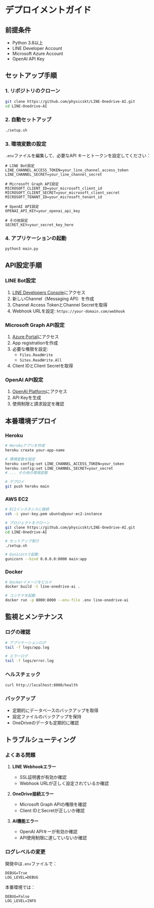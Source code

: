 # デプロイメントガイド

## 前提条件

- Python 3.8以上
- LINE Developer Account
- Microsoft Azure Account
- OpenAI API Key

## セットアップ手順

### 1. リポジトリのクローン

```bash
git clone https://github.com/physicskt/LINE-Onedrive-AI.git
cd LINE-Onedrive-AI
```

### 2. 自動セットアップ

```bash
./setup.sh
```

### 3. 環境変数の設定

`.env`ファイルを編集して、必要なAPI キーとトークンを設定してください：

```env
# LINE Bot設定
LINE_CHANNEL_ACCESS_TOKEN=your_line_channel_access_token
LINE_CHANNEL_SECRET=your_line_channel_secret

# Microsoft Graph API設定
MICROSOFT_CLIENT_ID=your_microsoft_client_id
MICROSOFT_CLIENT_SECRET=your_microsoft_client_secret
MICROSOFT_TENANT_ID=your_microsoft_tenant_id

# OpenAI API設定
OPENAI_API_KEY=your_openai_api_key

# その他設定
SECRET_KEY=your_secret_key_here
```

### 4. アプリケーションの起動

```bash
python3 main.py
```

## API設定手順

### LINE Bot設定

1. [LINE Developers Console](https://developers.line.biz/)にアクセス
2. 新しいChannel（Messaging API）を作成
3. Channel Access TokenとChannel Secretを取得
4. Webhook URLを設定: `https://your-domain.com/webhook`

### Microsoft Graph API設定

1. [Azure Portal](https://portal.azure.com/)にアクセス
2. App registrationを作成
3. 必要な権限を設定:
   - `Files.ReadWrite`
   - `Sites.ReadWrite.All`
4. Client IDとClient Secretを取得

### OpenAI API設定

1. [OpenAI Platform](https://platform.openai.com/)にアクセス
2. API Keyを生成
3. 使用制限と請求設定を確認

## 本番環境デプロイ

### Heroku

```bash
# Herokuアプリを作成
heroku create your-app-name

# 環境変数を設定
heroku config:set LINE_CHANNEL_ACCESS_TOKEN=your_token
heroku config:set LINE_CHANNEL_SECRET=your_secret
# ... その他の環境変数

# デプロイ
git push heroku main
```

### AWS EC2

```bash
# EC2インスタンスに接続
ssh -i your-key.pem ubuntu@your-ec2-instance

# プロジェクトをクローン
git clone https://github.com/physicskt/LINE-Onedrive-AI.git
cd LINE-Onedrive-AI

# セットアップ実行
./setup.sh

# Gunicornで起動
gunicorn --bind 0.0.0.0:8000 main:app
```

### Docker

```bash
# Dockerイメージをビルド
docker build -t line-onedrive-ai .

# コンテナを起動
docker run -p 8000:8000 --env-file .env line-onedrive-ai
```

## 監視とメンテナンス

### ログの確認

```bash
# アプリケーションログ
tail -f logs/app.log

# エラーログ
tail -f logs/error.log
```

### ヘルスチェック

```bash
curl http://localhost:8000/health
```

### バックアップ

- 定期的にデータベースのバックアップを取得
- 設定ファイルのバックアップを保持
- OneDriveのデータも定期的に確認

## トラブルシューティング

### よくある問題

1. **LINE Webhookエラー**
   - SSL証明書が有効か確認
   - Webhook URLが正しく設定されているか確認

2. **OneDrive接続エラー**
   - Microsoft Graph APIの権限を確認
   - Client IDとSecretが正しいか確認

3. **AI機能エラー**
   - OpenAI APIキーが有効か確認
   - API使用制限に達していないか確認

### ログレベルの変更

開発中は`.env`ファイルで：

```env
DEBUG=True
LOG_LEVEL=DEBUG
```

本番環境では：

```env
DEBUG=False
LOG_LEVEL=INFO
```